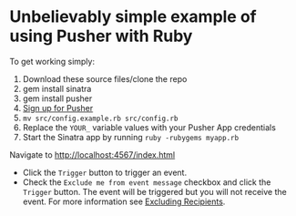 # Unbelievably simple example of using Pusher with Ruby

To get working simply:

1. Download these source files/clone the repo
2. gem install sinatra
3. gem install pusher
4. [Sign up for Pusher](http://pusher.com/signup)
5. `mv src/config.example.rb src/config.rb`
6. Replace the `YOUR_` variable values with your Pusher App credentials
7. Start the Sinatra app by running `ruby -rubygems myapp.rb`

Navigate to <http://localhost:4567/index.html>

* Click the `Trigger` button to trigger an event.
* Check the `Exclude me from event message` checkbox and click the `Trigger` button. The event will be triggered but you will not receive the event. For more information see [Excluding Recipients](http://pusher.com/docs/publisher_api_guide/publisher_excluding_recipients).